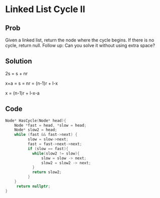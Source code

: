 # Linked List Cycle II

## Prob
Given a linked list, return the node where the cycle begins. If there is no cycle, return null. Follow up: Can you solve it without using extra space?

## Solution

2s = s + nr

x+a = s = nr = (n-1)r + l-x

x = (n-1)r + l-x-a

## Code

```cpp
Node* HasCycle(Node* head){
	Node *fast = head, *slow = head;
	Node* slow2 = head;
    while (fast && fast->next) {
          slow = slow->next;
          fast = fast->next->next;
          if (slow == fast){
          	while(slow2 != slow){
          		slow = slow -> next;
          		slow2 = slow2 -> next;
          	}
          	return slow2;
          }
    }
     return nullptr;
}
```